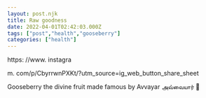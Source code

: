 ```yaml
---
layout: post.njk
title: Raw goodness
date: 2022-04-01T02:42:03.000Z
tags: ["post","health","gooseberry"]
categories: ["health"]
---
```


https: //www. instagra

m. com/p/CbyrrwnPXKt/?utm\_source=ig\_web\_button\_share\_sheet

Gooseberry the divine fruit made famous by Avvayar அவ்வையார் 🔆
